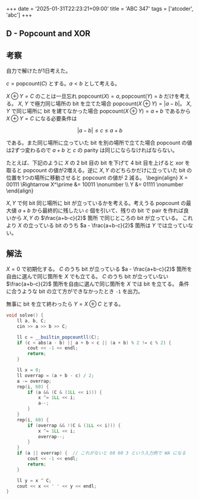 +++
date = '2025-01-31T22:23:21+09:00'
title = 'ABC 347'
tags = ['atcoder', 'abc']
+++

## D - Popcount and XOR

## 考察

自力で解けたが1日考えた。

$c = \mathrm{popcount}(C)$ とする。$a<b$ として考える。

$X \oplus Y = C$ のことは一旦忘れ $\mathrm{popcount}(X) = a, \mathrm{popcount}(Y) = b$ だけを考える。
$X$, $Y$ で極力同じ場所の bit を立てた場合 $\mathrm{popcount}(X \oplus Y) = |a-b|$。
$X$, $Y$ で同じ場所に bit を建てなかった場合 $\mathrm{popcount}(X \oplus Y) = a+b$ であるから $X \oplus Y = C$ になる必要条件は

$$
    |a-b| \leq c \leq a+b
$$

である。また同じ場所に立っていた bit を別の場所で立てた場合 popcount の値は2ずつ変わるので $a+b$ と $c$ の parity は同じにならなければならない。

たとえば、下記のように $X$ の 2 bit 目の bit を下げて 4 bit 目を上げると xor を取ると popcount の値が2増える。逆に $X,Y$ のどちらかだけに立っていた bit の位置を1つの場所に移動させると popcount の値が 2 減る。
\begin{align}
    X = 00111 \Rightarrow X^\prime &= 10011 \nonumber \\\\
    Y &= 01111 \nonumber
\end{align}

$X, Y$ で何 bit 同じ場所に bit が立っているかを考える。考えうる popcount の最大値 $a+b$ から最終的に残したい $c$ 個を引いて、残りの bit で pair を作れば良いから $X, Y$ の $\frac{a+b-c}{2}$ 箇所 で同じところの bit が立っている。
これより $X$ の立っている bit のうち $a - \frac{a+b-c}{2}$ 箇所は $Y$ では立っていない。

## 解法

$X = 0$ で初期化する。
$C$ のうち bit が立っている $a - \frac{a+b-c}{2}$ 箇所を自由に選んで同じ箇所を $X$ でも立てる。
$C$ のうち bit が立っていない $\frac{a+b-c}{2}$ 箇所を自由に選んで同じ箇所を $X$ では bit を立てる。
条件に合うような bit の立て方ができなかったとき `-1` を出力。

無事に bit を立て終わったら $Y = X \oplus C$ とする。

```cpp
void solve() {
    ll a, b, C;
    cin >> a >> b >> C;

    ll c = __builtin_popcountll(C);
    if (c < abs(a - b) || a + b < c || (a + b) % 2 != c % 2) {
        cout << -1 << endl;
        return;
    }

    ll x = 0;
    ll overrap = (a + b - c) / 2;
    a -= overrap;
    rep(i, 60) {
        if (a && (C & (1LL << i))) {
            x ^= 1LL << i;
            a--;
        }
    }
    rep(i, 60) {
        if (overrap && !(C & (1LL << i))) {
            x ^= 1LL << i;
            overrap--;
        }
    }
    if (a || overrap) {  // これがないと 60 60 3 という入力例で WA になる
        cout << -1 << endl;
        return;
    }

    ll y = x ^ C;
    cout << x << ' ' << y << endl;
}
```
